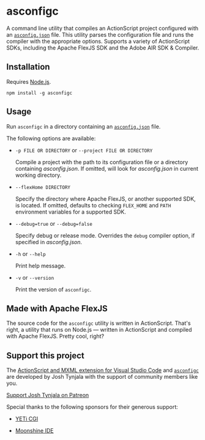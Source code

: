 # asconfigc

A command line utility that compiles an ActionScript project configured with an [`asconfig.json`](https://github.com/BowlerHatLLC/vscode-nextgenas/wiki/asconfig.json) file. This utility parses the configuration file and runs the compiler with the appropriate options. Supports a variety of ActionScript SDKs, including the Apache FlexJS SDK and the Adobe AIR SDK & Compiler.

## Installation

Requires [Node.js](https://nodejs.org/).

```
npm install -g asconfigc
```

## Usage

Run `asconfigc` in a directory containing an [`asconfig.json`](https://github.com/BowlerHatLLC/vscode-nextgenas/wiki/asconfig.json) file.

The following options are available:

* `-p FILE OR DIRECTORY` or `--project FILE OR DIRECTORY`

	Compile a project with the path to its configuration file or a directory containing *asconfig.json*. If omitted, will look for *asconfig.json* in current working directory.

* `--flexHome DIRECTORY`

	Specify the directory where Apache FlexJS, or another supported SDK, is located. If omitted, defaults to checking `FLEX_HOME` and `PATH` environment variables for a supported SDK.

* `--debug=true` or `--debug=false`

	Specify debug or release mode. Overrides the `debug` compiler option, if specified in *asconfig.json*.

* `-h` or `--help`

	Print help message.

* `-v` or `--version`

	Print the version of `asconfigc`.

## Made with Apache FlexJS

The source code for the `asconfigc` utility is written in ActionScript. That's right, a utility that runs on Node.js — written in ActionScript and compiled with Apache FlexJS. Pretty cool, right?

## Support this project

The [ActionScript and MXML extension for Visual Studio Code](https://marketplace.visualstudio.com/items?itemName=bowlerhatllc.vscode-nextgenas) and [`asconfigc`](https://www.npmjs.com/package/asconfigc) are developed by Josh Tynjala with the support of community members like you.

[Support Josh Tynjala on Patreon](http://patreon.com/josht)

Special thanks to the following sponsors for their generous support:

* [YETi CGI](http://yeticgi.com/)

* [Moonshine IDE](http://moonshine-ide.com/)